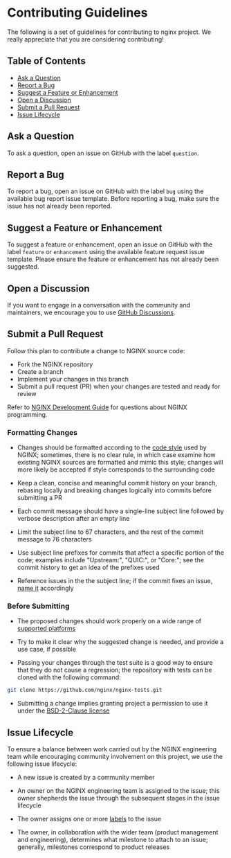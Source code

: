 # Contributing Guidelines

The following is a set of guidelines for contributing to nginx project.
We really appreciate that you are considering contributing!

## Table of Contents

- [Ask a Question](#ask-a-question)
- [Report a Bug](#report-a-bug)
- [Suggest a Feature or Enhancement](#suggest-a-feature-or-enhancement)
- [Open a Discussion](#open-a-discussion)
- [Submit a Pull Request](#submit-a-pull-request)
- [Issue Lifecycle](#issue-lifecycle)

## Ask a Question

To ask a question, open an issue on GitHub with the label `question`.

## Report a Bug

To report a bug, open an issue on GitHub with the label `bug` using the
available bug report issue template. Before reporting a bug, make sure the
issue has not already been reported.

## Suggest a Feature or Enhancement

To suggest a feature or enhancement, open an issue on GitHub with the label
`feature` or `enhancement` using the available feature request issue template.
Please ensure the feature or enhancement has not already been suggested.

## Open a Discussion

If you want to engage in a conversation with the community and maintainers,
we encourage you to use
[GitHub Discussions](https://github.com/nginx/nginx/discussions).

## Submit a Pull Request

Follow this plan to contribute a change to NGINX source code:

- Fork the NGINX repository
- Create a branch
- Implement your changes in this branch
- Submit a pull request (PR) when your changes are tested and ready for review

Refer to
[NGINX Development Guide](https://nginx.org/en/docs/dev/development_guide.html)
for questions about NGINX programming.

### Formatting Changes

- Changes should be formatted according to the
[code style](https://nginx.org/en/docs/dev/development_guide.html#code_style)
used by NGINX; sometimes, there is no clear rule, in which case examine how
existing NGINX sources are formatted and mimic this style; changes will more
likely be accepted if style corresponds to the surrounding code

- Keep a clean, concise and meaningful commit history on your branch, rebasing
locally and breaking changes logically into commits before submitting a PR

- Each commit message should have a single-line subject line followed by verbose
description after an empty line

- Limit the subject line to 67 characters, and the rest of the commit message
to 76 characters

- Use subject line prefixes for commits that affect a specific portion of the
code; examples include "Upstream:", "QUIC:", or "Core:"; see the commit history
to get an idea of the prefixes used

- Reference issues in the the subject line; if the commit fixes an issue,
[name it](https://docs.github.com/en/issues/tracking-your-work-with-issues/linking-a-pull-request-to-an-issue)
accordingly

### Before Submitting

- The proposed changes should work properly on a wide range of
[supported platforms](https://nginx.org/en/index.html#tested_os_and_platforms)

- Try to make it clear why the suggested change is needed, and provide a use
case, if possible

- Passing your changes through the test suite is a good way to ensure that they
do not cause a regression; the repository with tests can be cloned with the
following command:

```bash
git clone https://github.com/nginx/nginx-tests.git
```

- Submitting a change implies granting project a permission to use it under the
[BSD-2-Clause license](https://github.com/nginx/nginx/blob/master/LICENSE)

## Issue Lifecycle

To ensure a balance between work carried out by the NGINX engineering team
while encouraging community involvement on this project, we use the following
issue lifecycle:

- A new issue is created by a community member

- An owner on the NGINX engineering team is assigned to the issue; this
owner shepherds the issue through the subsequent stages in the issue lifecycle

- The owner assigns one or more
[labels](https://github.com/nginx/nginx/issues/labels) to the issue

- The owner, in collaboration with the wider team (product management and
engineering), determines what milestone to attach to an issue;
generally, milestones correspond to product releases
